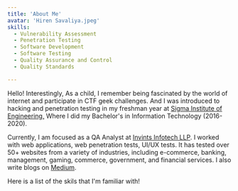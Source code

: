 ```yaml
---
title: 'About Me'
avatar: 'Hiren Savaliya.jpeg'
skills:
  - Vulnerability Assessment
  - Penetration Testing
  - Software Development
  - Software Testing
  - Quality Assurance and Control
  - Quality Standards

---
```

Hello! Interestingly, As a child, I remember being fascinated by the world of internet and participate in CTF geek challenges.
And I was introduced to hacking and penetration testing in my freshman year at [Sigma Institute of Engineering,](https://sigma.ac.in)
Where I did my Bachelor's in Information Technology (2016-2020).

Currently, I am focused as a QA Analyst at [Invints Infotech LLP](https://invints.com). 
I worked with web applications, web penetration tests, UI/UX tests. It has tested over 50+ websites from a variety of industries, including 
e-commerce, banking, management, gaming, commerce, government, and financial services. I also write blogs on [Medium](https://medium.com/@imhiren).

Here is a list of the skils that I'm familiar with!